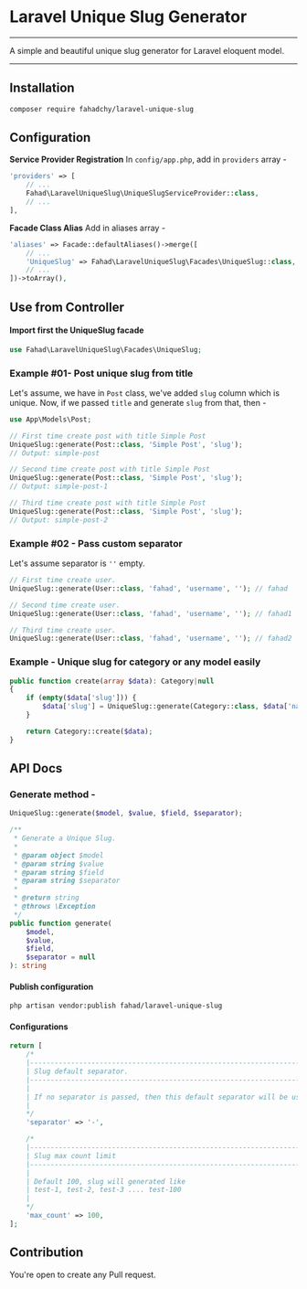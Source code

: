 # Laravel Unique Slug Generator

---

A simple and beautiful unique slug generator for Laravel eloquent model.

------

## Installation

```sh
composer require fahadchy/laravel-unique-slug
```

## Configuration

**Service Provider Registration**
In `config/app.php`, add in `providers` array -

```php
'providers' => [
    // ...
    Fahad\LaravelUniqueSlug\UniqueSlugServiceProvider::class,
    // ...
],
```

**Facade Class Alias**
Add in aliases array -

```php
'aliases' => Facade::defaultAliases()->merge([
    // ...
    'UniqueSlug' => Fahad\LaravelUniqueSlug\Facades\UniqueSlug::class,
    // ...
])->toArray(),
```

## Use from Controller

#### Import first the UniqueSlug facade

```php
use Fahad\LaravelUniqueSlug\Facades\UniqueSlug;
```

### Example #01- Post unique slug from title

Let's assume, we have in `Post` class, we've added `slug` column which is unique. Now, if we passed `title` and generate `slug` from that, then -

```php
use App\Models\Post;

// First time create post with title Simple Post
UniqueSlug::generate(Post::class, 'Simple Post', 'slug');
// Output: simple-post

// Second time create post with title Simple Post
UniqueSlug::generate(Post::class, 'Simple Post', 'slug');
// Output: simple-post-1

// Third time create post with title Simple Post
UniqueSlug::generate(Post::class, 'Simple Post', 'slug');
// Output: simple-post-2
```

### Example #02 - Pass custom separator

Let's assume separator is `''` empty.

```php
// First time create user.
UniqueSlug::generate(User::class, 'fahad', 'username', ''); // fahad

// Second time create user.
UniqueSlug::generate(User::class, 'fahad', 'username', ''); // fahad1

// Third time create user.
UniqueSlug::generate(User::class, 'fahad', 'username', ''); // fahad2
```

### Example - Unique slug for category or any model easily

```php
public function create(array $data): Category|null
{
    if (empty($data['slug'])) {
        $data['slug'] = UniqueSlug::generate(Category::class, $data['name'], 'slug');
    }

    return Category::create($data);
}
```

## API Docs

### Generate method -

```php
UniqueSlug::generate($model, $value, $field, $separator);
```

```php
/**
 * Generate a Unique Slug.
 *
 * @param object $model
 * @param string $value
 * @param string $field
 * @param string $separator
 *
 * @return string
 * @throws \Exception
 */
public function generate(
    $model,
    $value,
    $field,
    $separator = null
): string

```

#### Publish configuration

```sh
php artisan vendor:publish fahad/laravel-unique-slug
```

#### Configurations

```php
return [
    /*
    |--------------------------------------------------------------------------
    | Slug default separator.
    |--------------------------------------------------------------------------
    |
    | If no separator is passed, then this default separator will be used as slug.
    |
    */
    'separator' => '-',

    /*
    |--------------------------------------------------------------------------
    | Slug max count limit
    |--------------------------------------------------------------------------
    |
    | Default 100, slug will generated like
    | test-1, test-2, test-3 .... test-100
    |
    */
    'max_count' => 100,
];

```

## Contribution

You're open to create any Pull request.
